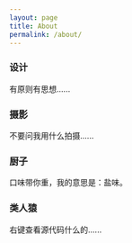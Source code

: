 ```yaml
---
layout: page
title: About
permalink: /about/
---
```


### 设计

有原则有思想......

### 摄影

不要问我用什么拍摄......

### 厨子

口味带你重，我的意思是：盐味。

### 类人猿

右键查看源代码什么的......
